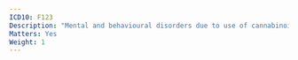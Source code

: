 ```yaml
---
ICD10: F123
Description: "Mental and behavioural disorders due to use of cannabinoids: Withdrawal state"
Matters: Yes
Weight: 1
---
```

